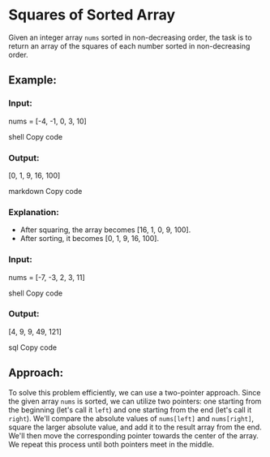 # Squares of Sorted Array

Given an integer array `nums` sorted in non-decreasing order, the task is to return an array of the squares of each number sorted in non-decreasing order.

## Example:

### Input:
nums = [-4, -1, 0, 3, 10]

shell
Copy code

### Output:
[0, 1, 9, 16, 100]

markdown
Copy code

### Explanation:
- After squaring, the array becomes [16, 1, 0, 9, 100].
- After sorting, it becomes [0, 1, 9, 16, 100].

### Input:
nums = [-7, -3, 2, 3, 11]

shell
Copy code

### Output:
[4, 9, 9, 49, 121]

sql
Copy code

## Approach:

To solve this problem efficiently, we can use a two-pointer approach. Since the given array `nums` is sorted, we can utilize two pointers: one starting from the beginning (let's call it `left`) and one starting from the end (let's call it `right`). We'll compare the absolute values of `nums[left]` and `nums[right]`, square the larger absolute value, and add it to the result array from the end. We'll then move the corresponding pointer towards the center of the array. We repeat this process until both pointers meet in the middle.

